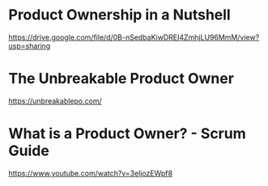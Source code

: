 # Product Ownership in a Nutshell
https://drive.google.com/file/d/0B-nSedbaKiwDREI4ZmhjLU96MmM/view?usp=sharing

# The Unbreakable Product Owner
https://unbreakablepo.com/

# What is a Product Owner? - Scrum Guide
https://www.youtube.com/watch?v=3eljozEWpf8
